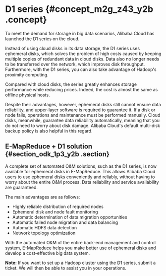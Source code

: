 # D1 series {#concept_m2g_z43_y2b .concept}

To meet the demand for storage in big data scenarios, Alibaba Cloud has launched the D1 series on the cloud.

Instead of using cloud disks in its data storage, the D1 series uses ephemeral disks, which solves the problem of high costs caused by keeping multiple copies of redundant data in cloud disks. Data also no longer needs to be transferred over the network, which improves disk throughput. Furthermore, with the D1 series, you can also take advantage of Hadoop's proximity computing.

Compared with cloud disks, the series greatly enhances storage performance while reducing prices. Indeed, the cost is almost the same as offline physical hosts.

Despite their advantages, however, ephemeral disks still cannot ensure data reliability, and upper-layer software is required to guarantee it. If a disk or node fails, operations and maintenance must be performed manually. Cloud disks, meanwhile, guarantee data reliability automatically, meaning that you do not need to worry about disk damage. Alibaba Cloud's default multi-disk backup policy is also helpful in this regard.

## E-MapReduce + D1 solution {#section_odk_1p3_y2b .section}

A complete set of automated O&M solutions, such as the D1 series, is now available for ephemeral disks in E-MapReduce. This allows Alibaba Cloud users to use ephemeral disks conveniently and reliably, without having to worry about the entire O&M process. Data reliability and service availability are guaranteed.

The main advantages are as follows:

-   Highly reliable distribution of required nodes
-   Ephemeral disk and node fault monitoring
-   Automatic determination of data migration opportunities
-   Automatic failed node migration and data balancing
-   Automatic HDFS data detection
-   Network topology optimization

With the automated O&M of the entire back-end management and control system, E-MapReduce helps you make better use of ephemeral disks and develop a cost-effective big data system.

**Note:** If you want to set up a Hadoop cluster using the D1 series, submit a ticket. We will then be able to assist you in your operations.

